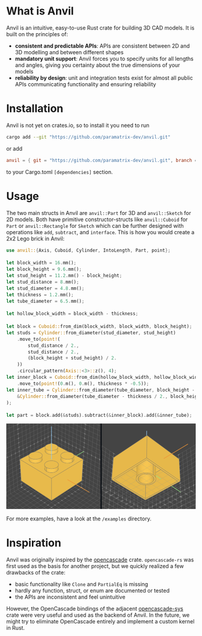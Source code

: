 # What is Anvil

Anvil is an intuitive, easy-to-use Rust crate for building 3D CAD models. It is built on the principles of:
- **consistent and predictable APIs**: APIs are consistent between 2D and 3D modelling and between different shapes
- **mandatory unit support**: Anvil forces you to specify units for all lengths and angles, giving you certainty about the true dimensions of your models
- **reliability by design**: unit and integration tests exist for almost all public APIs communicating functionality and ensuring reliability

# Installation

Anvil is not yet on crates.io, so to install it you need to run
```bash
cargo add --git "https://github.com/paramatrix-dev/anvil.git"
```
or add
```toml
anvil = { git = "https://github.com/paramatrix-dev/anvil.git", branch = "main" }
```
to your Cargo.toml `[dependencies]` section.

# Usage

The two main structs in Anvil are `anvil::Part` for 3D and `anvil::Sketch` for 2D models. Both have primitive constructor-structs like `anvil::Cuboid` for `Part` or `anvil::Rectangle` for `Sketch` which can be further designed with operations like `add`, `subtract`, and `interface`. This is how you would create a 2x2 Lego brick in Anvil:
```rust
use anvil::{Axis, Cuboid, Cylinder, IntoLength, Part, point};

let block_width = 16.mm();
let block_height = 9.6.mm();
let stud_height = 11.2.mm() - block_height;
let stud_distance = 8.mm();
let stud_diameter = 4.8.mm();
let thickness = 1.2.mm();
let tube_diameter = 6.5.mm();

let hollow_block_width = block_width - thickness;

let block = Cuboid::from_dim(block_width, block_width, block_height);
let studs = Cylinder::from_diameter(stud_diameter, stud_height)
    .move_to(point!(
        stud_distance / 2.,
        stud_distance / 2.,
        (block_height + stud_height) / 2.
    ))
    .circular_pattern(Axis::<3>::z(), 4);
let inner_block = Cuboid::from_dim(hollow_block_width, hollow_block_width, block_height)
    .move_to(point!(0.m(), 0.m(), thickness * -0.5));
let inner_tube = Cylinder::from_diameter(tube_diameter, block_height - thickness).subtract(
    &Cylinder::from_diameter(tube_diameter - thickness / 2., block_height - thickness),
);

let part = block.add(&studs).subtract(&inner_block).add(&inner_tube);
```
![](/examples/00_lego.png)

For more examples, have a look at the `/examples` directory.

# Inspiration

Anvil was originally inspired by the [opencascade](https://crates.io/crates/opencascade) crate. `opencascade-rs` was first used as the basis for another project, but we quickly realized a few drawbacks of the crate:
- basic functionality like `Clone` and `PartialEq` is missing
- hardly any function, struct, or enum are documented or tested
- the APIs are inconsistent and feel unintuitive

However, the OpenCascade bindings of the adjacent [opencascade-sys](https://crates.io/crates/opencascade-sys) crate were very useful and used as the backend of Anvil. In the future, we might try to eliminate OpenCascade entirely and implement a custom kernel in Rust.
